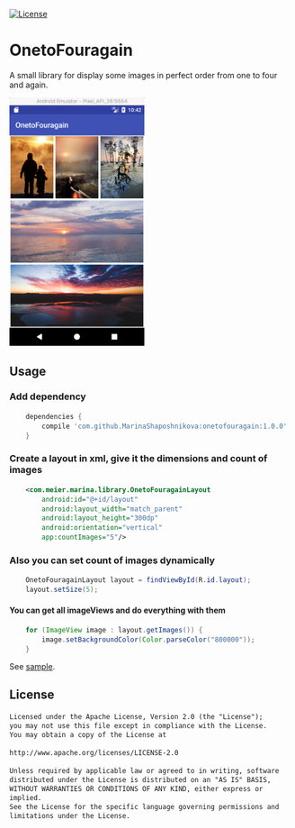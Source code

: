 [![License](https://img.shields.io/badge/license-Apache--2.0-green.svg)](https://github.com/MarinaShaposhnikova/OnetoFouragain/blob/master/LICENSE)

# OnetoFouragain

A small library for display some images in perfect order 
from one to four and again.

<img src="screenshots/sample.png?raw=true" alt="" width="240"/>

## Usage

### Add dependency
```groovy
    dependencies {
        compile 'com.github.MarinaShaposhnikova:onetofouragain:1.0.0'
    }
```

### Create a layout in xml, give it the dimensions and count of images
```xml
    <com.meier.marina.library.OnetoFouragainLayout
        android:id="@+id/layout"
        android:layout_width="match_parent"
        android:layout_height="300dp"
        android:orientation="vertical"
        app:countImages="5"/>
```

### Also you can set count of images dynamically
```java
    OnetoFouragainLayout layout = findViewById(R.id.layout);
    layout.setSize(5);
```

#### You can get all imageViews and do everything with them
```java
    for (ImageView image : layout.getImages()) {
        image.setBackgroundColor(Color.parseColor("800000"));
    }
```


See [sample](sample/src/main/java/com/sample/MainActivity.java).

License
-----

	Licensed under the Apache License, Version 2.0 (the "License");
	you may not use this file except in compliance with the License.
	You may obtain a copy of the License at

	http://www.apache.org/licenses/LICENSE-2.0

	Unless required by applicable law or agreed to in writing, software
	distributed under the License is distributed on an "AS IS" BASIS,
	WITHOUT WARRANTIES OR CONDITIONS OF ANY KIND, either express or implied.
	See the License for the specific language governing permissions and
	limitations under the License.
